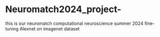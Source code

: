 # Neuromatch2024_project-
this is our neuromatch computational neuroscience summer 2024 fine-tuning Alexnet on imagenet dataset 
